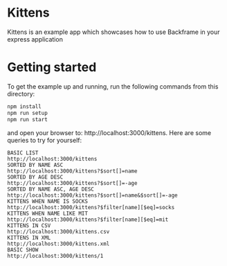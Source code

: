 # Kittens
Kittens is an example app which showcases how to use Backframe in your express
application

# Getting started
To get the example up and running, run the following commands from this directory:

```sh
npm install
npm run setup
npm run start
```

and open your browser to: http://localhost:3000/kittens. Here are some queries
to try for yourself:

```
BASIC LIST
http://localhost:3000/kittens
SORTED BY NAME ASC
http://localhost:3000/kittens?$sort[]=name
SORTED BY AGE DESC
http://localhost:3000/kittens?$sort[]=-age
SORTED BY NAME ASC, AGE DESC
http://localhost:3000/kittens?$sort[]=name&$sort[]=-age
KITTENS WHEN NAME IS SOCKS
http://localhost:3000/kittens?$filter[name][$eq]=socks
KITTENS WHEN NAME LIKE MIT
http://localhost:3000/kittens?$filter[name][$eq]=mit
KITTENS IN CSV
http://localhost:3000/kittens.csv
KITTENS IN XML
http://localhost:3000/kittens.xml
BASIC SHOW
http://localhost:3000/kittens/1
```
